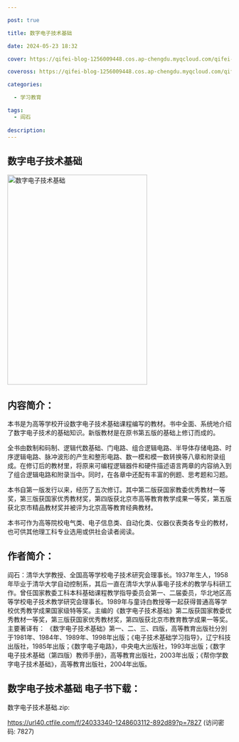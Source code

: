 ```yaml
---

post: true

title: 数字电子技术基础

date: 2024-05-23 18:32

cover: https://qifei-blog-1256009448.cos.ap-chengdu.myqcloud.com/qifei-blog/663dcf290ea9cb14037e1b70.jpg

coveross: https://qifei-blog-1256009448.cos.ap-chengdu.myqcloud.com/qifei-blog/663dcf290ea9cb14037e1b70.jpg

categories:

  - 学习教育

tags:
  - 阎石
  
description:
---
```


##  数字电子技术基础

<img alt="数字电子技术基础 " class="aligncenter loading" data-was-processed="true" decoding="async" fetchpriority="high" height="471" src="https://qifei-blog-1256009448.cos.ap-chengdu.myqcloud.com/qifei-blog/663dcf290ea9cb14037e1b70.jpg" style="cursor: zoom-in;" width="314"/>

## 内容简介：

本书是为高等学校开设数字电子技术基础课程编写的教材。书中全面、系统地介绍了数字电子技术的基础知识。新版教材是在原书第五版的基础上修订而成的。

全书由数制和码制、逻辑代数基础、门电路、组合逻辑电路、半导体存储电路、时序逻辑电路、脉冲波形的产生和整形电路、数一模和模一数转换等八章和附录组成。在修订后的教材里，将原来可编程逻辑器件和硬件描述语言两章的内容纳入到了组合逻辑电路和附录当中。同时，在各章中还配有丰富的例题、思考题和习题。

本书自第一版发行以来，经历了五次修订。其中第二版获国家教委优秀教材一等奖，第三版获国家优秀教材奖，第四版获北京市高等教育教学成果一等奖，第五版获北京市精品教材奖并被评为北京高等教育经典教材。

本书可作为高等院校电气类、电子信息类、自动化类、仪器仪表类各专业的教材，也可供其他理工科专业选用或供社会读者阅读。

## 作者简介：

阎石：清华大学教授、全国高等学校电子技术研究会理事长。1937年生人，1958年毕业于清华大学自动控制系，其后一直在清华大学从事电子技术的教学与科研工作。曾任国家教委工科本科基础课程教学指导委员会第一、二届委员，华北地区高等学校电子技术教学研究会理事长。1989年与童诗白教授等一起获得普通高等学校优秀教学成果国家级特等奖。主编的《数字电子技术基础》第二版获国家教委优秀教材一等奖，第三版获国家优秀教材奖，第四版获北京市教育教学成果一等奖。 主要著译有： 《数字电子技术基础》第一、二、三、四版，高等教育出版社分別于1981年、1984年、1989年、1998年出版；《电子技术基础学习指导》，辽宁科技出版社，1985年出版；《数字电子电路》，中央电大出版社，1993年出版；《数字电子技术基础（第四版）教师手册》，高等教育出版社，2003年出版；《帮你学数字电子技术基础》，高等教育出版社，2004年出版。

## 数字电子技术基础 电子书下载：
数字电子技术基础.zip: 

https://url40.ctfile.com/f/24033340-1248603112-892d89?p=7827 (访问密码: 7827)
